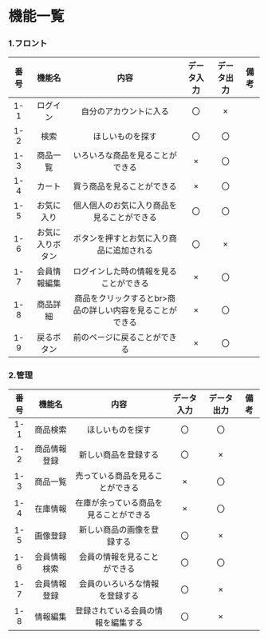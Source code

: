 # 機能一覧

### 1.フロント
|番号|機能名|内容|データ入力|データ出力|備考|
|:---:|:---:|:---:|:---:|:---:|:---:|
|1-1|ログイン|自分のアカウントに入る|〇|×||
|1-2|検索|ほしいものを探す|〇|〇||
|1-3|商品一覧|いろいろな商品を見ることができる|×|〇||
|1-4|カート|買う商品を見ることができる|×|〇||
|1-5|お気に入り|個人個人のお気に入り商品を<br>見ることができる|〇|〇||
|1-6|お気に入りボタン|ボタンを押すとお気に入り商品に追加される|〇|×||
|1-7|会員情報編集|ログインした時の情報を見ることができる|×|〇|
|1-8|商品詳細|商品をクリックするとbr>商品の詳しい内容を見ることができる|×|〇||
|1-9|戻るボタン|前のページに戻ることができる|×|〇|

### 2.管理
|番号|機能名|内容|データ入力|データ出力|備考|
|:---:|:---:|:---:|:---:|:---:|:---:|
|1-1|商品検索|ほしいものを探す|〇|〇||
|1-2|商品情報登録|新しい商品を登録する|〇|×||
|1-3|商品一覧|売っている商品を見ることができる|×|〇||
|1-4|在庫情報|在庫が余っている商品を<br>見ることができる|×|〇||
|1-5|画像登録|新しい商品の画像を登録する|〇|×||
|1-6|会員情報検索|会員の情報を見ることができる|〇|〇||
|1-7|会員情報登録|会員のいろいろな情報を登録する|〇|×||
|1-8|情報編集|登録されている会員の情報を編集する|〇|×||
